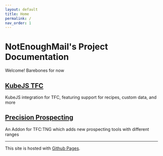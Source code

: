 ```yaml
---
layout: default
title: Home
permalink: /
nav_order: 1
---
```


# NotEnoughMail's Project Documentation

Welcome! Barebones for now

## [KubeJS TFC](kubejs_tfc/)

KubeJS integration for TFC, featuring support for recipes, custom data, and more

## [Precision Prospecting](precpros/)

An Addon for TFC:TNG which adds new prospecting tools with different ranges

---

This site is hosted with [Github Pages](https://pages.github.com/).